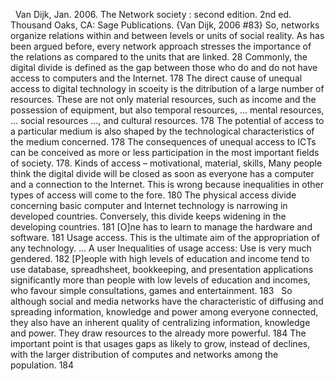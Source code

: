 ﻿ 
Van Dijk, Jan. 2006. The Network society : second edition. 2nd ed. Thousand Oaks, CA: Sage Publications.
{Van Dijk, 2006 #83}
So, networks organize relations within and between levels or units of social reality. As has been argued before, every network approach stresses the importance of the relations as compared to the units that are linked. 28
Commonly, the digital divide is defined as the gap between those who do and do not have access to computers and the Internet. 178
The direct cause of unequal access to digital technology in scoeity is the ditribution of a large number of resources. These are not only material resources, such as income and the possession of equipment, but also temporal resources, ... mental resources, ... social resources ..., and cultural resources. 178
The potential of access to a particular medium is also shaped by the technological characteristics of the medium concerned. 178
The consequences of unequal access to ICTs can be conceived as more or less participation in the most important fields of society. 178.
Kinds of access – motivational, material, skills,
Many people think the digital divide will be closed as soon as everyone has a computer and a connection to the Internet. This is wrong because inequalities in other types of access will come to the fore. 180
The physical access divide concerning basic computer and Internet technology is narrowing in developed countries. Conversely, this divide keeps widening in the developing countries. 181
[O]ne has to learn to manage the hardware and software. 181
Usage access. This is the ultimate aim of the appropriation of any technology. ... A user 
Inequalities of usage access: Use is very much gendered. 182
[P]eople with high levels of education and income tend to use database, spreadhsheet, bookkeeping, and presentation applications significantly more than people with low levels of education and incomes, who favour simple consultations, games and entertainment. 183
 
So although social and media networks have the characteristic of diffusing and spreading information, knowledge and power among everyone connected, they also have an inherent quality of centralizing information, knowledge and power. They draw resources to the already more powerful. 184
The important point is that usages gaps as likely to grow, instead of declines, with the larger distribution of computes and networks among the population. 184
 

